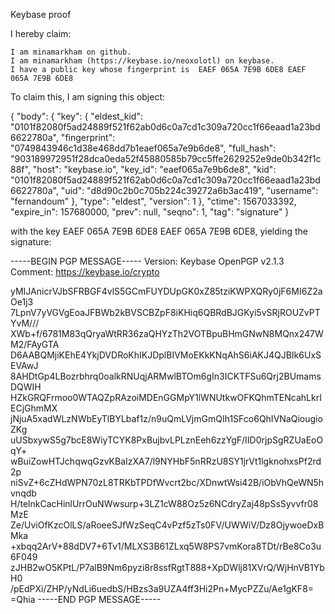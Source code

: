 Keybase proof

I hereby claim:

    I am minamarkham on github.
    I am minamarkham (https://keybase.io/neoxolotl) on keybase.
    I have a public key whose fingerprint is  EAEF 065A 7E9B 6DE8 EAEF 065A 7E9B 6DE8

To claim this, I am signing this object:

{
  "body": {
    "key": {
      "eldest_kid": "0101f82080f5ad24889f521f62ab0d6c0a7cd1c309a720cc1f66eaad1a23bd6622780a",
      "fingerprint": "0749843946c1d38e468dd7b1eaef065a7e9b6de8",
      "full_hash": "903189972951f28dca0eda52f45880585b79cc5ffe2629252e9de0b342f1c88f",
      "host": "keybase.io",
      "key_id": "eaef065a7e9b6de8",
      "kid": "0101f82080f5ad24889f521f62ab0d6c0a7cd1c309a720cc1f66eaad1a23bd6622780a",
      "uid": "d8d90c2b0c705b224c39272a6b3ac419",
      "username": "fernandoum"
    },
    "type": "eldest",
    "version": 1
  },
  "ctime": 1567033392,
  "expire_in": 157680000,
  "prev": null,
  "seqno": 1,
  "tag": "signature"
}


with the key EAEF 065A 7E9B 6DE8 EAEF 065A 7E9B 6DE8, yielding the signature: 


-----BEGIN PGP MESSAGE-----
Version: Keybase OpenPGP v2.1.3
Comment: https://keybase.io/crypto

yMIJAnicrVJbSFRBGF4vlS5GCmFUYDUpGK0xZ85tziKWPXQRy0jF6MI6Z2aOe1j3
7LpnV7yVGVgEoaJFBWb2kBVSCBZpF8iKHiq6QBRdBJGKyi5vSRjROUZvPTYvM///
XWb+f/6781M83qQryaWtRR36zaQHYzTh2VOTBpuBHmGNwN8MQnx247WM2/FAyGTA
D6AABQMjiKEhE4YkjDVDRoKhIKJDplBIVMoEKkKNqAhS6iAKJ4QJBIk6UxSEVAwJ
8AHDtGp4LBozrbhrq0oalkRNUqjARMwlBTOm6gIn3ICKTFSu6Qrj2BUmamsDQWIH
HZkGRQFrmoo0WTAQZpRAzoiMDEnGGMpY1lWNUtkwOFKQhmTENcahLkrIECjGhmMX
jNjuA5xadWLzNWbEyTlBYLbaf1z/n9uQmLVjmGmQIh1SFco6QhIVNaQiougioZKg
uUSbxywS5g7bcE8WiyTCYK8PxBujbvLPLznEeh6zzYgF/IID0rjpSgRZUaEoOqY+
wBuiZowHTJchqwqGzvKBaIzXA7/l9NYHbF5nRRzU8SY1jrVt1lgknohxsPf2rd2p
niSvZ+6cZHdWPN70zL8TRKbTPDfWvcrt2bc/XDnwtWsi42B/iObVhQeWN5hvnqdb
H/telnkCacHinlUrrOuNWwsurp+3LZ1cW88Oz5z6NCdryZaj48pSsSyvvfr08MzE
Ze/UviOfKzcOlLS/aRoeeSJfWzSeqC4vPzf5zTs0FV/UWWiV/Dz8OjywoeDxBMka
+xbqq2ArV+88dDV7+6Tv1/MLXS3B61ZLxq5W8PS7vmKora8TDt/rBe8Co3u6F049
zJHB2wO5KPtL/P7alB9Nm6pyzi8r8ssfRgtT888+XpDWlj81XVrQ/WjHnVB1YbH0
/pEdPXi/ZHP/yNdLi6uedbS/HBzs3a9UZA4ff3Hi2Pn+MycPZZu/Ae1gKF8=
=Qhia
-----END PGP MESSAGE-----
